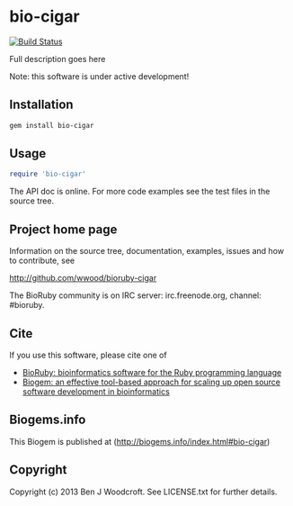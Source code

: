 # bio-cigar

[![Build Status](https://secure.travis-ci.org/wwood/bioruby-cigar.png)](http://travis-ci.org/wwood/bioruby-cigar)

Full description goes here

Note: this software is under active development!

## Installation

```sh
gem install bio-cigar
```

## Usage

```ruby
require 'bio-cigar'
```

The API doc is online. For more code examples see the test files in
the source tree.
        
## Project home page

Information on the source tree, documentation, examples, issues and
how to contribute, see

  http://github.com/wwood/bioruby-cigar

The BioRuby community is on IRC server: irc.freenode.org, channel: #bioruby.

## Cite

If you use this software, please cite one of
  
* [BioRuby: bioinformatics software for the Ruby programming language](http://dx.doi.org/10.1093/bioinformatics/btq475)
* [Biogem: an effective tool-based approach for scaling up open source software development in bioinformatics](http://dx.doi.org/10.1093/bioinformatics/bts080)

## Biogems.info

This Biogem is published at (http://biogems.info/index.html#bio-cigar)

## Copyright

Copyright (c) 2013 Ben J Woodcroft. See LICENSE.txt for further details.

